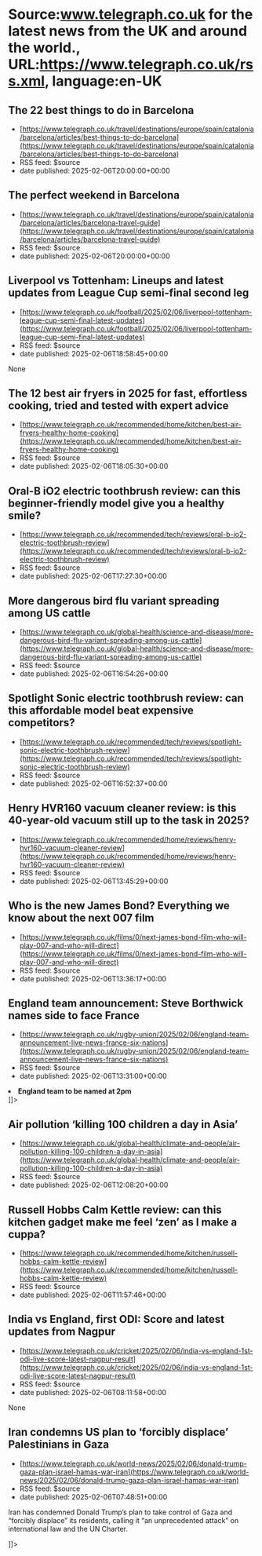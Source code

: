 # Source:www.telegraph.co.uk for the latest news from the UK and around the world., URL:https://www.telegraph.co.uk/rss.xml, language:en-UK

## The 22 best things to do in Barcelona
 - [https://www.telegraph.co.uk/travel/destinations/europe/spain/catalonia/barcelona/articles/best-things-to-do-barcelona](https://www.telegraph.co.uk/travel/destinations/europe/spain/catalonia/barcelona/articles/best-things-to-do-barcelona)
 - RSS feed: $source
 - date published: 2025-02-06T20:00:00+00:00

<![CDATA[From art and architecture to stadiums and cathedrals, explore the city's best attractions with our expert's guide]]>

## The perfect weekend in Barcelona
 - [https://www.telegraph.co.uk/travel/destinations/europe/spain/catalonia/barcelona/articles/barcelona-travel-guide](https://www.telegraph.co.uk/travel/destinations/europe/spain/catalonia/barcelona/articles/barcelona-travel-guide)
 - RSS feed: $source
 - date published: 2025-02-06T20:00:00+00:00

<![CDATA[From marvelling at Gaud&iacute; to sundowners on the beach, spend 48 hours in the city with an insider guide to Catalonia's colourful capital]]>

## Liverpool vs Tottenham: Lineups and latest updates from League Cup semi-final second leg
 - [https://www.telegraph.co.uk/football/2025/02/06/liverpool-tottenham-league-cup-semi-final-latest-updates](https://www.telegraph.co.uk/football/2025/02/06/liverpool-tottenham-league-cup-semi-final-latest-updates)
 - RSS feed: $source
 - date published: 2025-02-06T18:58:45+00:00

None

## The 12 best air fryers in 2025 for fast, effortless cooking, tried and tested with expert advice
 - [https://www.telegraph.co.uk/recommended/home/kitchen/best-air-fryers-healthy-home-cooking](https://www.telegraph.co.uk/recommended/home/kitchen/best-air-fryers-healthy-home-cooking)
 - RSS feed: $source
 - date published: 2025-02-06T18:05:30+00:00

<![CDATA[We put air fryers in the hot seat, testing them for ease of use, consistent results, speed and cost-efficiency]]>

## Oral-B iO2 electric toothbrush review: can this beginner-friendly model give you a healthy smile?
 - [https://www.telegraph.co.uk/recommended/tech/reviews/oral-b-io2-electric-toothbrush-review](https://www.telegraph.co.uk/recommended/tech/reviews/oral-b-io2-electric-toothbrush-review)
 - RSS feed: $source
 - date published: 2025-02-06T17:27:30+00:00

<![CDATA[With a pressure sensor, three different modes and a long battery life, our writer puts this affordable toothbrush to the test]]>

## More dangerous bird flu variant spreading among US cattle
 - [https://www.telegraph.co.uk/global-health/science-and-disease/more-dangerous-bird-flu-variant-spreading-among-us-cattle](https://www.telegraph.co.uk/global-health/science-and-disease/more-dangerous-bird-flu-variant-spreading-among-us-cattle)
 - RSS feed: $source
 - date published: 2025-02-06T16:54:26+00:00

<![CDATA[The D1.1 strain of H5N1 avian flu is blamed for one man&rsquo;s death and putting a teenager in intensive care]]>

## Spotlight Sonic electric toothbrush review: can this affordable model beat expensive competitors?
 - [https://www.telegraph.co.uk/recommended/tech/reviews/spotlight-sonic-electric-toothbrush-review](https://www.telegraph.co.uk/recommended/tech/reviews/spotlight-sonic-electric-toothbrush-review)
 - RSS feed: $source
 - date published: 2025-02-06T16:52:37+00:00

<![CDATA[An in-depth review of Telegraph Recommended&rsquo;s highest rated electric toothbrush]]>

## Henry HVR160 vacuum cleaner review: is this 40-year-old vacuum still up to the task in 2025?
 - [https://www.telegraph.co.uk/recommended/home/reviews/henry-hvr160-vacuum-cleaner-review](https://www.telegraph.co.uk/recommended/home/reviews/henry-hvr160-vacuum-cleaner-review)
 - RSS feed: $source
 - date published: 2025-02-06T13:45:29+00:00

<![CDATA[In a world of Dysons and Sharks, we test whether the trusty workhorse still deserves a place in your home]]>

## Who is the new James Bond? Everything we know about the next 007 film
 - [https://www.telegraph.co.uk/films/0/next-james-bond-film-who-will-play-007-and-who-will-direct](https://www.telegraph.co.uk/films/0/next-james-bond-film-who-will-play-007-and-who-will-direct)
 - RSS feed: $source
 - date published: 2025-02-06T13:36:17+00:00

<![CDATA[Will 007 be played by Aaron Taylor-Johnson? When can we expect to see the film in cinemas? And will Christopher Nolan direct?]]>

## England team announcement: Steve Borthwick names side to face France
 - [https://www.telegraph.co.uk/rugby-union/2025/02/06/england-team-announcement-live-news-france-six-nations](https://www.telegraph.co.uk/rugby-union/2025/02/06/england-team-announcement-live-news-france-six-nations)
 - RSS feed: $source
 - date published: 2025-02-06T13:31:00+00:00

<![CDATA[<ul> <li><strong>England team to be named at 2pm</strong></li> </ul>]]>

## Air pollution ‘killing 100 children a day in Asia’
 - [https://www.telegraph.co.uk/global-health/climate-and-people/air-pollution-killing-100-children-a-day-in-asia](https://www.telegraph.co.uk/global-health/climate-and-people/air-pollution-killing-100-children-a-day-in-asia)
 - RSS feed: $source
 - date published: 2025-02-06T12:08:20+00:00

<![CDATA[All 500 million children across the region live in countries with unhealthy levels of toxic air, according to analysis]]>

## Russell Hobbs Calm Kettle review: can this kitchen gadget make me feel ‘zen’ as I make a cuppa?
 - [https://www.telegraph.co.uk/recommended/home/kitchen/russell-hobbs-calm-kettle-review](https://www.telegraph.co.uk/recommended/home/kitchen/russell-hobbs-calm-kettle-review)
 - RSS feed: $source
 - date published: 2025-02-06T11:57:46+00:00

<![CDATA[The smart kettle plays a selection of calming music and illuminates different colours as it boils]]>

## India vs England, first ODI: Score and latest updates from Nagpur
 - [https://www.telegraph.co.uk/cricket/2025/02/06/india-vs-england-1st-odi-live-score-latest-nagpur-result](https://www.telegraph.co.uk/cricket/2025/02/06/india-vs-england-1st-odi-live-score-latest-nagpur-result)
 - RSS feed: $source
 - date published: 2025-02-06T08:11:58+00:00

None

## Iran condemns US plan to ‘forcibly displace’ Palestinians in Gaza
 - [https://www.telegraph.co.uk/world-news/2025/02/06/donald-trump-gaza-plan-israel-hamas-war-iran](https://www.telegraph.co.uk/world-news/2025/02/06/donald-trump-gaza-plan-israel-hamas-war-iran)
 - RSS feed: $source
 - date published: 2025-02-06T07:48:51+00:00

<![CDATA[<p>Iran has condemned Donald Trump’s plan to take control of Gaza and “forcibly displace” its residents, calling it “an unprecedented attack” on international law and the UN Charter.</p>]]>

